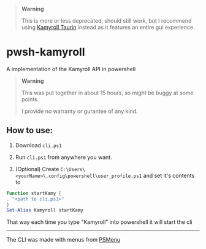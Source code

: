 > **Warning**
> 
> This is more or less deprecated, should still work, but I recommend using [Kamyroll Taurin](https://github.com/kamyroll/Kamyroll-Tauri) instead as it features an entire gui experience.

# pwsh-kamyroll
A implementation of the Kamyroll API in powershell

> **Warning**
> 
> This was put together in about 15 hours, so might be buggy at some points.
> 
> I provide no warranty or gurantee of any kind.

## How to use:
1. Download `cli.ps1`
2. Run `cli.ps1` from anywhere you want.

3. (Optional) Create `C:\Users\<yourName>\.config\powershell\user_profile.ps1` and set it's contents to
```Powershell
Function startKamy {
. "<path to cli.ps1>"
}
Set-Alias Kamyroll startKamy
```
That way each time you type "Kamyroll" into powershell it will start the cli

---

The CLI was made with menus from [PSMenu](https://github.com/Sebazzz/PSMenu)
